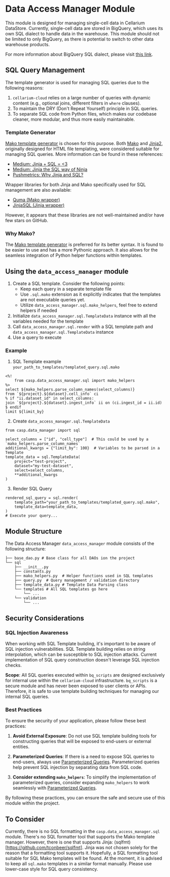 # Data Access Manager Module

This module is designed for managing single-cell data in Cellarium DataStore. Currently, single-cell data are stored in BigQuery, which uses its own SQL dialect to handle data in the warehouse. 
This module should not be limited to only BigQuery, as there is potential to switch to other data warehouse products.

For more information about BigQuery SQL dialect, please visit [this link](https://cloud.google.com/bigquery/docs/introduction-sql).
## SQL Query Management

The template generator is used for managing SQL queries due to the following reasons:

1. `cellarium-cloud` relies on a large number of queries with dynamic content (e.g., optional joins, different filters in `where` clauses).
2. To maintain the DRY (Don't Repeat Yourself) principle in SQL queries.
3. To separate SQL code from Python files, which makes our codebase cleaner, more modular, and thus more easily maintainable.

### Template Generator

[Mako template generator](https://www.makotemplates.org/) is chosen for this purpose. Both 
[Mako](https://www.makotemplates.org/) and [Jinja2](https://jinja.palletsprojects.com/en/2.10.x/), originally designed 
for HTML file templating, were considered suitable for managing SQL queries. More information can be found in these 
references:
- [Medium: Jinja + SQL = <3](https://medium.com/p/7e4dff8d8778)
- [Medium: Jinja the SQL way of Ninja](https://medium.com/analytics-and-data/jinja-the-sql-way-of-the-ninja-9a64fc815564)
- [Pushmetrics: Why Jinja and SQL?](https://pushmetrics.io/learn/jinja/why-jinja-and-sql/)

Wrapper libraries for both Jinja and Mako specifically used for SQL management are also available:

- [Quma (Mako wrapper)](https://github.com/ebenefuenf/quma)
- [JinjaSQL (Jinja wrapper)](https://github.com/sripathikrishnan/jinjasql)

However, it appears that these libraries are not well-maintained and/or have few stars on GitHub.

### Why Mako?

The [Mako template generator](https://www.makotemplates.org/) is preferred for its better syntax. It is found to be 
easier to use and has a more Pythonic approach. It also allows for the seamless integration of Python helper functions 
within templates.

## Using the `data_access_manager` module
1. Create a SQL template. Consider the following points:
    * Keep each query in a separate template file
    * Use `.sql.mako` extension as it explicitly indicates that the templates are not executable queries yet.
    * Utilize `data_access_manager.sql.mako_helpers`, feel free to extend helpers if needed
2. Initialize `data_access_manager.sql.TemplateData` instance with all the variables needed for the template
3. Call `data_access_manager.sql.render` with a SQL template path and `data_access_manager.sql.TemplateData` instance
4. Use a query to execute
### Example
1. SQL Template example `your_path_to_templates/templated_query.sql.mako`
```genericsql
<%!
    from casp.data_access_manager.sql import mako_helpers
%>
select ${mako_helpers.parse_column_names(select_columns)}
from `${project}.${dataset}.cell_info` ci
% if "ii.dataset_id" in select_columns:
join `${project}.${dataset}.ingest_info` ii on (ci.ingest_id = ii.id)
$ endif
limit ${limit_by}
```
2. Create `data_access_manager.sql.TemplateData`

```python3
from casp.data_manager import sql

select_columns = ["id", "cell_type"]  # This could be used by a `mako_helpers.parse_column_names` 
additional_kwargs = {"limit_by": 100}  # Variables to be parsed in a Template
template_data = sql.TemplateData(
    project="test-project",
    dataset="my-test-dataset",
    select=select_columns,
    **additional_kwargs
)
```
3. Render SQL Query
```python3
rendered_sql_query = sql.render(
    template_path="your_path_to_templates/templated_query.sql.mako",
    template_data=template_data,
)
# Execute your query...
```
## Module Structure

The Data Access Manager `data_access_manager` module consists of the following structure:

```
├── base_dao.py # Base class for all DAOs ion the project
└── sql
    ├── __init__.py
    ├── constants.py
    ├── mako_helpers.py  # Helper functions used in SQL templates
    ├── query.py  # Query management / validation directory
    ├── template_data.py # Template Data Parsing class
    └── templates # All SQL templates go here
        └── ... 
    └── validation
        └── ...                
```
## Security Considerations

### SQL Injection Awareness

When working with SQL Template building, it's important to be aware of SQL injection vulnerabilities. 
SQL Template building relies on string interpolation, which can be susceptible to SQL injection attacks. 
Current implementation of SQL query construction doesn't leverage SQL injection checks.

**Scope**: All SQL queries executed within `bq_scripts` are designed exclusively for internal use within 
the `cellarium-cloud` infrastructure. `bq_scripts` is a secure module and has never been exposed to user clients or 
APIs. Therefore, it is safe to use template building techniques for managing our internal SQL queries.

### Best Practices

To ensure the security of your application, please follow these best practices:

1. **Avoid External Exposure**: Do not use SQL template building tools for constructing queries that will be exposed to end-users or external entities.

2. **Parameterized Queries**: If there is a need to expose SQL queries to end-users, always use [Parameterized Queries](https://cloud.google.com/bigquery/docs/parameterized-queries#python). Parameterized queries help prevent SQL injection by separating data from SQL code.

3. **Consider extending `mako_helpers`**: To simplify the implementation of parameterized queries, consider expanding `mako_helpers` to work seamlessly with [Parameterized Queries](https://cloud.google.com/bigquery/docs/parameterized-queries#python).

By following these practices, you can ensure the safe and secure use of this module within the project.

## To Consider

Currently, there is no SQL formatting in the `casp.data_access_manager.sql` module. There's no SQL formatter tool that 
supports the Mako template manager. However, there is one that supports Jinja:
(sqlfmt)[https://github.com/tconbeer/sqlfmt]. Jinja was not chosen solely for the reason that a formatting tool 
supports it. Hopefully, a SQL formatting tool suitable for SQL Mako templates will be found.
At the moment, it is advised to keep all `sql.mako` templates in a similar format manually. Please use lower-case style 
for SQL query consistency.